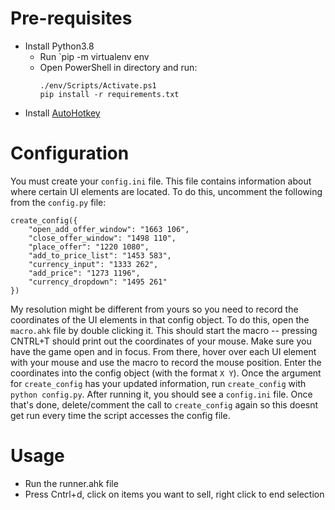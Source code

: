 # Pre-requisites

- Install Python3.8
    - Run `pip -m virtualenv env
    - Open PowerShell in directory and run:
        ```
        ./env/Scripts/Activate.ps1 
        pip install -r requirements.txt
        ```
- Install [AutoHotkey](https://www.autohotkey.com/download/ahk-install.exe)

# Configuration

You must create your `config.ini` file. This file contains information about where certain UI elements are located. To do this, uncomment the following from the `config.py` file:
```
create_config({
    "open_add_offer_window": "1663 106",
    "close_offer_window": "1498 110",
    "place_offer": "1220 1080",
    "add_to_price_list": "1453 583",
    "currency_input": "1333 262",
    "add_price": "1273 1196",
    "currency_dropdown": "1495 261"
})
```

My resolution might be different from yours so you need to record the coordinates of the UI elements in that config object. To do this, open the `macro.ahk` file by double clicking it. This should start the macro -- pressing CNTRL+T should print out the coordinates of your mouse. Make sure you have the game open and in focus. From there, hover over each UI element with your mouse and use the macro to record the mouse position. Enter the coordinates into the config object (with the format `X Y`). Once the argument for `create_config` has your updated information, run `create_config` with `python config.py`. After running it, you should see a `config.ini` file. Once that's done, delete/comment the call to `create_config` again so this doesnt get run every time the script accesses the config file. 

# Usage

- Run the runner.ahk file
- Press Cntrl+d, click on items you want to sell, right click to end selection